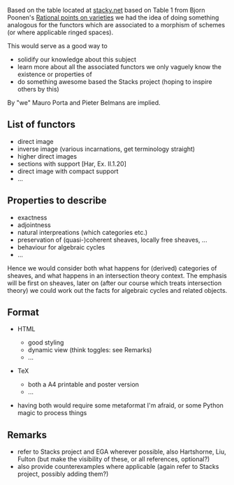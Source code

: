 Based on the table located at [stacky.net](http://stacky.net/wiki/index.php?title=Math_193a:_Algebraic_Stacks,_Fall_2011#Resources) based on Table 1 from Bjorn Poonen's [Rational points on varieties](http://math.mit.edu/~poonen/papers/Qpoints.pdf) we had the idea of doing something analogous for the functors which are associated to a morphism of schemes (or where applicable ringed spaces).

This would serve as a good way to

* solidify our knowledge about this subject
* learn more about all the associated functors we only vaguely know the existence or properties of
* do something awesome based the Stacks project (hoping to inspire others by this)

By "we" Mauro Porta and Pieter Belmans are implied.

List of functors
----------------

* direct image
* inverse image (various incarnations, get terminology straight)
* higher direct images
* sections with support [Har, Ex. II.1.20]
* direct image with compact support
* ...


Properties to describe
----------------------

* exactness
* adjointness
* natural interpreations (which categories etc.)
* preservation of (quasi-)coherent sheaves, locally free sheaves, ...
* behaviour for algebraic cycles
* ...

Hence we would consider both what happens for (derived) categories of sheaves, and what happens in an intersection theory context. The emphasis will be first on sheaves, later on (after our course which treats intersection theory) we could work out the facts for algebraic cycles and related objects.

Format
------

* HTML

  - good styling
  - dynamic view (think toggles: see Remarks)
  - ...

* TeX

  - both a A4 printable and poster version
  - ...

* having both would require some metaformat I'm afraid, or some Python magic to process things

Remarks
-------

* refer to Stacks project and EGA wherever possible, also Hartshorne, Liu, Fulton (but make the visibility of these, or all references, optional?)
* also provide counterexamples where applicable (again refer to Stacks project, possibly adding them?)

